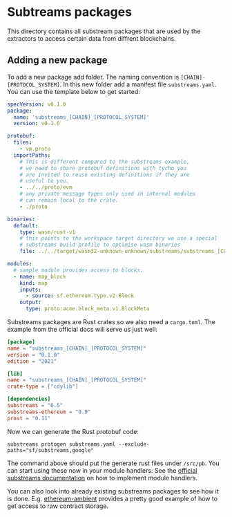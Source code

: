 # Subtreams packages

This directory contains all substream packages that are used by the extractors to access certain data from diffrent blockchains.

## Adding a new package

To add a new package add folder. The naming convention is `[CHAIN]-[PROTOCOL_SYSTEM]`. In this new folder add a manifest file `substreams.yaml`. You can use the template below to get started:

```yaml
specVersion: v0.1.0
package:
  name: 'substreams_[CHAIN]_[PROTOCOL_SYSTEM]'
  version: v0.1.0

protobuf:
  files:
    - vm.proto
  importPaths:
    # This is different compared to the substreams example, 
    # we need to share protobuf definitions with tycho you 
    # are invited to reuse existing definitions if they are 
    # useful to you.
    - ../../proto/evm
    # any private message types only used in internal modules 
    # can remain local to the crate.
    - ./proto 

binaries:
  default:
    type: wasm/rust-v1
    # this points to the workspace target directory we use a special 
    # substreams build profile to optimise wasm binaries
    file: ../../target/wasm32-unknown-unknown/substreams/substreams_[CHAIN]_[PROTOCOL_SYSTEM].wasm

modules:
  # sample module provides access to blocks.
  - name: map_block
    kind: map
    inputs:
      - source: sf.ethereum.type.v2.Block
    output:
      type: proto:acme.block_meta.v1.BlockMeta
```

Substreams packages are Rust crates so we also need a `cargo.toml`. 
The example from the official docs will serve us just well:

```toml
[package]
name = "substreams_[CHAIN]_[PROTOCOL_SYSTEM]"
version = "0.1.0"
edition = "2021"

[lib]
name = "substreams_[CHAIN]_[PROTOCOL_SYSTEM]"
crate-type = ["cdylib"]

[dependencies]
substreams = "0.5"
substreams-ethereum = "0.9"
prost = "0.11"

```

Now we can generate the Rust protobuf code:

```
substreams protogen substreams.yaml --exclude-paths="sf/substreams,google"
```

The command above should put the generate rust files under `/src/pb`. You 
can start using these now in your module handlers: See the [official substreams documentation](https://thegraph.com/docs/en/substreams/getting-started/quickstart/#create-substreams-module-handlers) on 
how to implement module handlers.

You can also look into already existing substreams packages to see how it 
is done. E.g. [ethereum-ambient](./ethereum-ambient/) provides a pretty good 
example of how to get access to raw contract storage.
